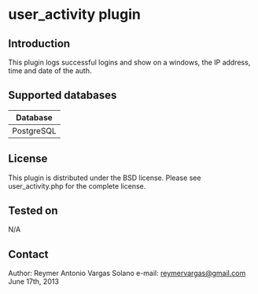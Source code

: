 user_activity plugin
================================

Introduction
------------

This plugin logs successful logins  and show on a windows, the IP address, time and date of the auth.

Supported databases
-------------------

| Database    |
| ----------- |
| PostgreSQL  |

License 
-------

This plugin is distributed under the BSD license. Please see user_activity.php for the complete license.

Tested on
---------

N/A


Contact
-------

Author: Reymer Antonio Vargas Solano
e-mail: reymervargas@gmail.com
June 17th, 2013
